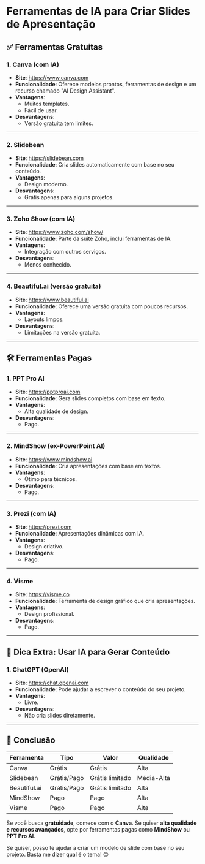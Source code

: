 # Ferramentas de IA para Criar Slides de Apresentação

## ✅ Ferramentas Gratuitas

### 1. **Canva (com IA)**
- **Site**: [https://www.canva.com ](https://www.canva.com )
- **Funcionalidade**: Oferece modelos prontos, ferramentas de design e um recurso chamado "AI Design Assistant".
- **Vantagens**:
  - Muitos templates.
  - Fácil de usar.
- **Desvantagens**:
  - Versão gratuita tem limites.

---

### 2. **Slidebean**
- **Site**: [https://slidebean.com ](https://slidebean.com )
- **Funcionalidade**: Cria slides automaticamente com base no seu conteúdo.
- **Vantagens**:
  - Design moderno.
- **Desvantagens**:
  - Grátis apenas para alguns projetos.

---

### 3. **Zoho Show (com IA)**
- **Site**: [https://www.zoho.com/show/ ](https://www.zoho.com/show/ )
- **Funcionalidade**: Parte da suite Zoho, inclui ferramentas de IA.
- **Vantagens**:
  - Integração com outros serviços.
- **Desvantagens**:
  - Menos conhecido.

---

### 4. **Beautiful.ai (versão gratuita)**
- **Site**: [https://www.beautiful.ai ](https://www.beautiful.ai )
- **Funcionalidade**: Oferece uma versão gratuita com poucos recursos.
- **Vantagens**:
  - Layouts limpos.
- **Desvantagens**:
  - Limitações na versão gratuita.

---

## 🛠️ Ferramentas Pagas

### 1. **PPT Pro AI**
- **Site**: [https://pptproai.com ](https://pptproai.com )
- **Funcionalidade**: Gera slides completos com base em texto.
- **Vantagens**:
  - Alta qualidade de design.
- **Desvantagens**:
  - Pago.

---

### 2. **MindShow (ex-PowerPoint AI)**
- **Site**: [https://www.mindshow.ai ](https://www.mindshow.ai )
- **Funcionalidade**: Cria apresentações com base em textos.
- **Vantagens**:
  - Ótimo para técnicos.
- **Desvantagens**:
  - Pago.

---

### 3. **Prezi (com IA)**
- **Site**: [https://prezi.com ](https://prezi.com )
- **Funcionalidade**: Apresentações dinâmicas com IA.
- **Vantagens**:
  - Design criativo.
- **Desvantagens**:
  - Pago.

---

### 4. **Visme**
- **Site**: [https://visme.co ](https://visme.co )
- **Funcionalidade**: Ferramenta de design gráfico que cria apresentações.
- **Vantagens**:
  - Design profissional.
- **Desvantagens**:
  - Pago.

---

## 🧠 Dica Extra: Usar IA para Gerar Conteúdo

### 1. **ChatGPT (OpenAI)**
- **Site**: [https://chat.openai.com ](https://chat.openai.com )
- **Funcionalidade**: Pode ajudar a escrever o conteúdo do seu projeto.
- **Vantagens**:
  - Livre.
- **Desvantagens**:
  - Não cria slides diretamente.

---

## 🎯 Conclusão

| Ferramenta | Tipo | Valor | Qualidade |
|-----------|------|-------|-----------|
| Canva | Grátis | Grátis | Alta |
| Slidebean | Grátis/Pago | Grátis limitado | Média-Alta |
| Beautiful.ai | Grátis/Pago | Grátis limitado | Alta |
| MindShow | Pago | Pago | Alta |
| Visme | Pago | Pago | Alta |

Se você busca **gratuidade**, comece com o **Canva**. Se quiser **alta qualidade e recursos avançados**, opte por ferramentas pagas como **MindShow** ou **PPT Pro AI**.

Se quiser, posso te ajudar a criar um modelo de slide com base no seu projeto. Basta me dizer qual é o tema! 😊